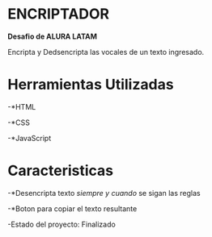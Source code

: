 <h1>ENCRIPTADOR</h1>

**Desafio de ALURA LATAM**

Encripta y Dedsencripta las vocales de un texto ingresado.

<h1>Herramientas Utilizadas </h1>

-*HTML

-*CSS

-*JavaScript

 <h1>Caracteristicas</h1>

-*Desencripta texto *siempre y cuando* se sigan las reglas

-*Boton para copiar el texto resultante

 
-Estado del proyecto: Finalizado
